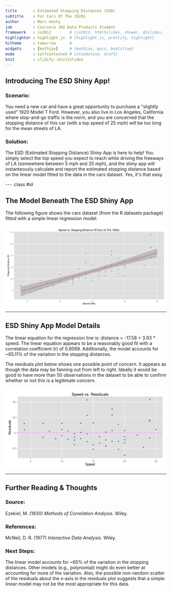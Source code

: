 ```yaml
---
title       : Estimated Stopping Distances (ESD)
subtitle    : For Cars Of The 1920s
author      : Marc Genty
job         : Coursera JHU Data Products Student
framework   : io2012        # {io2012, html5slides, shower, dzslides, ...}
highlighter : highlight.js  # {highlight.js, prettify, highlight}
hitheme     : tomorrow      # 
widgets     : [mathjax]     # {mathjax, quiz, bootstrap}
mode        : selfcontained # {standalone, draft}
knit        : slidify::knit2slides
---
```


## Introducing The ESD Shiny App! 



### Scenario:

You need a new car and have a great opportunity to purchase 
a "slightly used" 1920 Model T Ford. However, you also live
in Los Angeles, California where stop-and-go traffic is the
norm, and you are concerned that the stopping distance of
this car (with a top speed of 25 mph) will be too long for
the mean streets of LA.

### Solution:  

The ESD (Estimated Stopping Distance) Shiny App is here 
to help! You simply select the top speed you expect to 
reach while driving the freeways of LA (somewhere between 
5 mph and 25 mph), and the shiny app will instanteously 
calculate and report the estimated stopping distance 
based on the linear model fitted to the data in the 
cars dataset. Yes, it's that easy.

--- .class #id 

## The Model Beneath The ESD Shiny App

The following figure shows the cars dataset 
(from the R datasets package) fitted with a 
simple linear regression model.  

![plot of chunk unnamed-chunk-2](assets/fig/unnamed-chunk-2-1.png) 

--- 

## ESD Shiny App Model Details



The linear equation for the regression line is: 
distance = -17.58 + 3.93 * speed. 
The linear equation appears to be a reasonably good 
fit with a correlation coefficient (r) of 0.8069. 
Additionally, the model accounts for  ~65.11% 
of the variation in the stopping distances.  

The residuals plot below shows one possible point of concern.
It appears as though the data may be fanning out from left to
right. Ideally it would be good to have more than 50 
observations in the dataset to be able to confirm whether or not 
this is a legitimate concern.

![plot of chunk unnamed-chunk-4](assets/fig/unnamed-chunk-4-1.png) 

--- 
    
## Further Reading & Thoughts

### Source:

Ezekiel, M. (1930) *Methods of Correlation Analysis*. Wiley.

### References:

McNeil, D. R. (1977) *Interactive Data Analysis*. Wiley.

### Next Steps:

The linear model accounts for ~65% 
of the variation in the stopping distances. Other models 
(e.g., polynomial) might do even better at accounting 
for more of the variation. Also, the possible non-random 
scatter of the residuals about the x-axis in the residuals 
plot suggests that a simple linear model may not be the 
most appropriate for this data.
